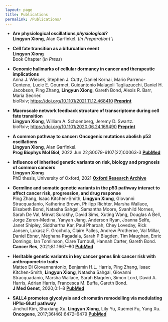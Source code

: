 ```yaml
---
layout: page
title: Publications
permalink: /Publications/
---
```


- **Are physiological oscillations *physiological*?** \
**Lingyun Xiong**, Alan Garfinkel. (*In Preparation*) \

- **Cell fate transition as a bifurcation event** \
**Lingyun Xiong** \
Book Chapter (*In Press*)

- **Genomic hallmarks of cellular dormancy in cancer and therapeutic implications** \
Anna J. Wiecek, Stephen J. Cutty, Daniel Kornai, Mario Parreno-Centeno, Lucie E. Gourmet, Guidantonio Malagoli Tagliazucchi, Daniel H. Jacobson, Ping Zhang, **Lingyun Xiong**, Gareth Bond, Alexis R. Barr, Maria Secrier. \
bioRxiv; https://doi.org/10.1101/2021.11.12.468410 [**Preprint**](https://doi.org/10.1101/2021.11.12.468410)

- **Macroscale network feedback structure of transcriptome during cell fate transition** \
**Lingyun Xiong**, William A. Schoenberg, Jeremy D. Swartz. \
bioRxiv; https://doi.org/10.1101/2020.06.24.169490 [**Preprint**](https://doi.org/10.1101/2020.06.24.169490)

- **A common pathway to cancer: Oncogenic mutations abolish p53 oscillations** \
**Lingyun Xiong**, Alan Garfinkel. \
**Prog Biophys Mol Biol**, 2022 Jun 22;S0079-6107(22)00063-3 [**PubMed**](https://pubmed.ncbi.nlm.nih.gov/35752348/)

- **Influence of inherited genetic variants on risk, biology and prognosis of common cancers** \
**Lingyun Xiong**\
PhD thesis, University of Oxford, 2021 [**Oxford Research Archive**](https://ora.ox.ac.uk/objects/uuid:feb0efe8-d01c-4758-976a-fb3ac031f061)

- **Germline and somatic genetic variants in the p53 pathway interact to affect cancer risk, progression, and drug response** \
Ping Zhang, Isaac Kitchen-Smith, **Lingyun Xiong**, Giovanni Stracquadanio, Katherine Brown, Philipp Richter, Marsha Wallace, Elisabeth Bond, Natasha Sahgal, Samantha Moore, Svanhild Nornes, Sarah De Val, Mirvat Surakhy, David Sims, Xuting Wang, Douglas A Bell, Jorge Zeron-Medina, Yanyan Jiang, Anderson Ryan, Joanna Selfe, Janet Shipley, Siddhartha Kar, Paul Pharoah, Chey Loveday, Rick Jansen, Lukasz F. Grochola, Claire Palles, Andrew Protheroe, Val Millar, Daniel Ebner, Meghana Pagadala, Sarah P Blagden, Tim Maughan, Enric Domingo, Ian Tomlinson, Clare Turnbull, Hannah Carter, Gareth Bond. \
**Cancer Res**, 2021;81:1667–80	[**PubMed**](https://pubmed.ncbi.nlm.nih.gov/33558336/)

- **Heritable genetic variants in key cancer genes link cancer risk with anthropometric traits** \
Matteo Di Giovannantonio, Benjamin H.L. Harris, Ping Zhang, Isaac Kitchen-Smith, **Lingyun Xiong**, Natasha Sahgal, Giovanni Stracquadanio, Marsha Wallace, Sarah Blagden, Simon Lord, David A. Harris, Adrian Harris, Francesca M. Buffa, Gareth Bond. \
**J Med Genet**, 2020;0:1–8 [**PubMed**](https://pubmed.ncbi.nlm.nih.gov/32591342/) 

- **SALL4 promotes glycolysis and chromatin remodelling via modulating HP1α-Glut1 pathway** \
Jinchul Kim, Shuxiang Xu, **Lingyun Xiong**, Lily Yu, Xuemei Fu, Yang Xu. \
**Oncogene**, 2017;36(46):6472–6479 [**PubMed**](https://pubmed.ncbi.nlm.nih.gov/28759035/)



